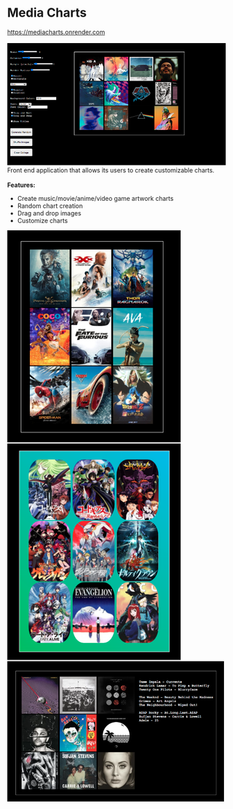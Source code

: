 # Media Charts
https://mediacharts.onrender.com
<br/>
<br/>
<img src="docs/main2.png" width="800px">
Front end application that allows its users to create customizable charts.
<br/>
<br/>
<b>Features:</b>

* Create music/movie/anime/video game artwork charts
* Random chart creation
* Drag and drop images
* Customize charts

<img src="docs/movies.png" width="400px">
<img src="docs/anime.png" width="400px">
<img src="docs/titles.png" width="500px">
